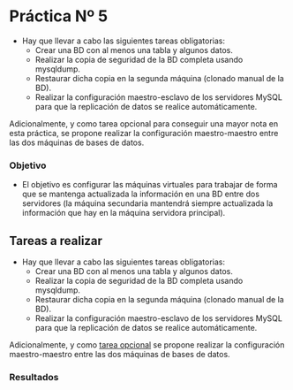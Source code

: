 

# Práctica Nº 5

- Hay que llevar a cabo las siguientes tareas obligatorias:
	- Crear una BD con al menos una tabla y algunos datos.
	- Realizar la copia de seguridad de la BD completa usando mysqldump.
	- Restaurar dicha copia en la segunda máquina (clonado manual de la BD).
	- Realizar la configuración maestro-esclavo de los servidores MySQL para que la replicación de datos se realice automáticamente.

Adicionalmente, y como tarea opcional para conseguir una mayor nota en esta
práctica, se propone realizar la configuración maestro-maestro entre las dos máquinas de bases de datos.


### Objetivo

- El objetivo es configurar las máquinas virtuales para trabajar de forma que se mantenga actualizada la información en una BD entre dos servidores (la máquina secundaria mantendrá siempre actualizada la información que hay en la máquina servidora principal).


## Tareas a realizar

- Hay que llevar a cabo las siguientes tareas obligatorias:
	- Crear una BD con al menos una tabla y algunos datos.
	- Realizar la copia de seguridad de la BD completa usando mysqldump.
	- Restaurar dicha copia en la segunda máquina (clonado manual de la BD).
	- Realizar la configuración maestro-esclavo de los servidores MySQL para que la replicación de datos se realice automáticamente.

Adicionalmente, y como [tarea opcional]() se propone realizar la configuración maestro-maestro entre las dos máquinas de bases de datos.

### Resultados
 

